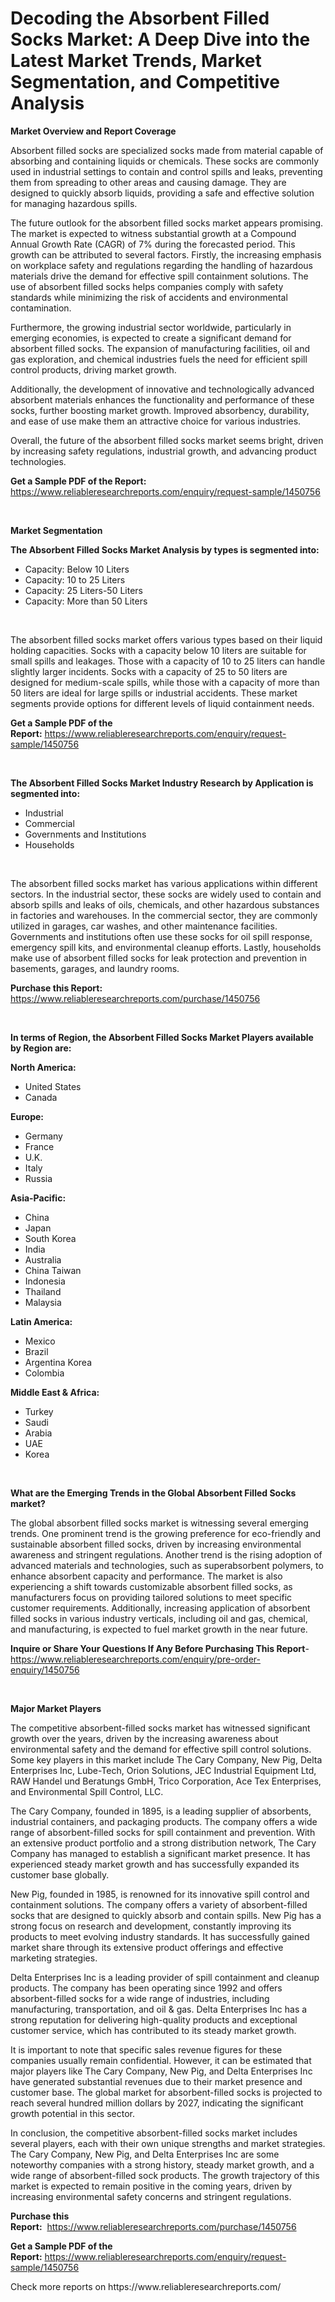 <p><h1>Decoding the Absorbent Filled Socks Market: A Deep Dive into the Latest Market Trends, Market Segmentation, and Competitive Analysis</h1></p><p><strong>Market Overview and Report Coverage</strong></p>
<p><p>Absorbent filled socks are specialized socks made from material capable of absorbing and containing liquids or chemicals. These socks are commonly used in industrial settings to contain and control spills and leaks, preventing them from spreading to other areas and causing damage. They are designed to quickly absorb liquids, providing a safe and effective solution for managing hazardous spills.</p><p>The future outlook for the absorbent filled socks market appears promising. The market is expected to witness substantial growth at a Compound Annual Growth Rate (CAGR) of 7% during the forecasted period. This growth can be attributed to several factors. Firstly, the increasing emphasis on workplace safety and regulations regarding the handling of hazardous materials drive the demand for effective spill containment solutions. The use of absorbent filled socks helps companies comply with safety standards while minimizing the risk of accidents and environmental contamination.</p><p>Furthermore, the growing industrial sector worldwide, particularly in emerging economies, is expected to create a significant demand for absorbent filled socks. The expansion of manufacturing facilities, oil and gas exploration, and chemical industries fuels the need for efficient spill control products, driving market growth.</p><p>Additionally, the development of innovative and technologically advanced absorbent materials enhances the functionality and performance of these socks, further boosting market growth. Improved absorbency, durability, and ease of use make them an attractive choice for various industries.</p><p>Overall, the future of the absorbent filled socks market seems bright, driven by increasing safety regulations, industrial growth, and advancing product technologies.</p></p>
<p><strong>Get a Sample PDF of the Report:</strong> <a href="https://www.reliableresearchreports.com/enquiry/request-sample/1450756">https://www.reliableresearchreports.com/enquiry/request-sample/1450756</a></p>
<p>&nbsp;</p>
<p><strong>Market Segmentation</strong></p>
<p><strong>The Absorbent Filled Socks Market Analysis by types is segmented into:</strong></p>
<p><ul><li>Capacity: Below 10 Liters</li><li>Capacity: 10 to 25 Liters</li><li>Capacity: 25 Liters-50 Liters</li><li>Capacity: More than 50 Liters</li></ul></p>
<p>&nbsp;</p>
<p><p>The absorbent filled socks market offers various types based on their liquid holding capacities. Socks with a capacity below 10 liters are suitable for small spills and leakages. Those with a capacity of 10 to 25 liters can handle slightly larger incidents. Socks with a capacity of 25 to 50 liters are designed for medium-scale spills, while those with a capacity of more than 50 liters are ideal for large spills or industrial accidents. These market segments provide options for different levels of liquid containment needs.</p></p>
<p><strong>Get a Sample PDF of the Report:</strong>&nbsp;<a href="https://www.reliableresearchreports.com/enquiry/request-sample/1450756">https://www.reliableresearchreports.com/enquiry/request-sample/1450756</a></p>
<p>&nbsp;</p>
<p><strong>The Absorbent Filled Socks Market Industry Research by Application is segmented into:</strong></p>
<p><ul><li>Industrial</li><li>Commercial</li><li>Governments and Institutions</li><li>Households</li></ul></p>
<p>&nbsp;</p>
<p><p>The absorbent filled socks market has various applications within different sectors. In the industrial sector, these socks are widely used to contain and absorb spills and leaks of oils, chemicals, and other hazardous substances in factories and warehouses. In the commercial sector, they are commonly utilized in garages, car washes, and other maintenance facilities. Governments and institutions often use these socks for oil spill response, emergency spill kits, and environmental cleanup efforts. Lastly, households make use of absorbent filled socks for leak protection and prevention in basements, garages, and laundry rooms.</p></p>
<p><strong>Purchase this Report:</strong>&nbsp; <a href="https://www.reliableresearchreports.com/purchase/1450756">https://www.reliableresearchreports.com/purchase/1450756</a></p>
<p>&nbsp;</p>
<p><strong>In terms of Region, the Absorbent Filled Socks Market Players available by Region are:</strong></p>
<p>
    <p> <strong> North America: </strong>
        <ul>
            <li>United States</li>
            <li>Canada</li>
        </ul>
        </p> 
    <p> <strong> Europe: </strong>
        <ul>
            <li>Germany</li>
            <li>France</li>
            <li>U.K.</li>
            <li>Italy</li>
            <li>Russia</li>
        </ul>
        </p> 
    <p> <strong> Asia-Pacific: </strong>
        <ul>
            <li>China</li>
            <li>Japan</li>
            <li>South Korea</li>
            <li>India</li>
            <li>Australia</li>
            <li>China Taiwan</li>
            <li>Indonesia</li>
            <li>Thailand</li>
            <li>Malaysia</li>
        </ul>
        </p> 
    <p> <strong> Latin America: </strong>
        <ul>
            <li>Mexico</li>
            <li>Brazil</li>
            <li>Argentina Korea</li>
            <li>Colombia</li>
        </ul>
        </p> 
    <p> <strong> Middle East & Africa: </strong>
        <ul>
            <li>Turkey</li>
            <li>Saudi</li>
            <li>Arabia</li>
            <li>UAE</li>
            <li>Korea</li>
        </ul>
    </p>
    </p>
<p>&nbsp;</p>
<p><strong>What are the Emerging Trends in the Global Absorbent Filled Socks market?</strong></p>
<p><p>The global absorbent filled socks market is witnessing several emerging trends. One prominent trend is the growing preference for eco-friendly and sustainable absorbent filled socks, driven by increasing environmental awareness and stringent regulations. Another trend is the rising adoption of advanced materials and technologies, such as superabsorbent polymers, to enhance absorbent capacity and performance. The market is also experiencing a shift towards customizable absorbent filled socks, as manufacturers focus on providing tailored solutions to meet specific customer requirements. Additionally, increasing application of absorbent filled socks in various industry verticals, including oil and gas, chemical, and manufacturing, is expected to fuel market growth in the near future.</p></p>
<p><strong>Inquire or Share Your Questions If Any Before Purchasing This Report</strong>- <a href="https://www.reliableresearchreports.com/enquiry/pre-order-enquiry/1450756">https://www.reliableresearchreports.com/enquiry/pre-order-enquiry/1450756</a></p>
<p>&nbsp;</p>
<p><strong>Major Market Players</strong></p>
<p><p>The competitive absorbent-filled socks market has witnessed significant growth over the years, driven by the increasing awareness about environmental safety and the demand for effective spill control solutions. Some key players in this market include The Cary Company, New Pig, Delta Enterprises Inc, Lube-Tech, Orion Solutions, JEC Industrial Equipment Ltd, RAW Handel und Beratungs GmbH, Trico Corporation, Ace Tex Enterprises, and Environmental Spill Control, LLC.</p><p>The Cary Company, founded in 1895, is a leading supplier of absorbents, industrial containers, and packaging products. The company offers a wide range of absorbent-filled socks for spill containment and prevention. With an extensive product portfolio and a strong distribution network, The Cary Company has managed to establish a significant market presence. It has experienced steady market growth and has successfully expanded its customer base globally.</p><p>New Pig, founded in 1985, is renowned for its innovative spill control and containment solutions. The company offers a variety of absorbent-filled socks that are designed to quickly absorb and contain spills. New Pig has a strong focus on research and development, constantly improving its products to meet evolving industry standards. It has successfully gained market share through its extensive product offerings and effective marketing strategies.</p><p>Delta Enterprises Inc is a leading provider of spill containment and cleanup products. The company has been operating since 1992 and offers absorbent-filled socks for a wide range of industries, including manufacturing, transportation, and oil & gas. Delta Enterprises Inc has a strong reputation for delivering high-quality products and exceptional customer service, which has contributed to its steady market growth.</p><p>It is important to note that specific sales revenue figures for these companies usually remain confidential. However, it can be estimated that major players like The Cary Company, New Pig, and Delta Enterprises Inc have generated substantial revenues due to their market presence and customer base. The global market for absorbent-filled socks is projected to reach several hundred million dollars by 2027, indicating the significant growth potential in this sector.</p><p>In conclusion, the competitive absorbent-filled socks market includes several players, each with their own unique strengths and market strategies. The Cary Company, New Pig, and Delta Enterprises Inc are some noteworthy companies with a strong history, steady market growth, and a wide range of absorbent-filled sock products. The growth trajectory of this market is expected to remain positive in the coming years, driven by increasing environmental safety concerns and stringent regulations.</p></p>
<p><strong>Purchase this Report:</strong>&nbsp;&nbsp;<a href="https://www.reliableresearchreports.com/purchase/1450756">https://www.reliableresearchreports.com/purchase/1450756</a></p>
<p></p>
<p><strong>Get a Sample PDF of the Report:</strong>&nbsp;<a href="https://www.reliableresearchreports.com/enquiry/request-sample/1450756">https://www.reliableresearchreports.com/enquiry/request-sample/1450756</a></p>
<p>Check more reports on https://www.reliableresearchreports.com/</p>